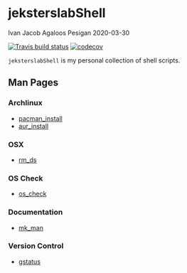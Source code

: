 jeksterslabShell
================
Ivan Jacob Agaloos Pesigan
2020-03-30

<!-- badges: start -->

[![Travis build
status](https://travis-ci.org/jeksterslabds/jeksterslabShell.svg?branch=master)](https://travis-ci.org/jeksterslabds/jeksterslabShell)
[![codecov](https://codecov.io/github/jeksterslabds/jeksterslabShell/branch/master/graphs/badge.svg)](https://codecov.io/github/jeksterslabds/jeksterslabShell)
<!-- badges: end -->

`jeksterslabShell` is my personal collection of shell scripts.

## Man Pages

### Archlinux

- [pacman_install](https://github.com/jeksterslabds/jeksterslabShell/blob/master/man/pacman_install.adoc)
- [aur_install](https://github.com/jeksterslabds/jeksterslabShell/blob/master/man/aur_install.adoc)

### OSX

- [rm_ds](https://github.com/jeksterslabds/jeksterslabShell/blob/master/man/rm_ds.adoc)

### OS Check

- [os_check](https://github.com/jeksterslabds/jeksterslabShell/blob/master/man/os_check.adoc)

### Documentation

- [mk_man](https://github.com/jeksterslabds/jeksterslabShell/blob/master/man/mk_man.adoc)

### Version Control

- [gstatus](https://github.com/jeksterslabds/jeksterslabShell/blob/master/man/gstatus.adoc)
